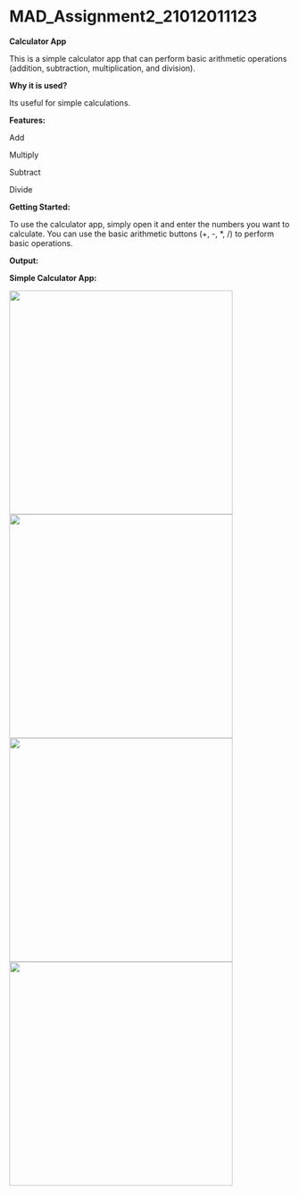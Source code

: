 # MAD_Assignment2_21012011123

**Calculator App**

This is a simple calculator app that can perform basic arithmetic operations (addition, subtraction, multiplication, and division).

**Why it is used?**

Its useful for simple calculations.

**Features:**

Add

Multiply

Subtract

Divide

**Getting Started:**

To use the calculator app, simply open it and enter the numbers you want to calculate. You can use the basic arithmetic buttons (+, -, *, /) to perform basic operations.

**Output:**

**Simple Calculator App:**

<img src=https://github.com/rutviprajapati16/MAD_Assignment2_21012011123/assets/97946004/b7817fa9-737d-4e5e-95b6-8771e984b009 height="400" width="400">


<img src=https://github.com/rutviprajapati16/MAD_Assignment2_21012011123/assets/97946004/a0fc11fe-d2a6-4e78-9d06-4360ae1cb1af height="400" width="400">


<img src=https://github.com/rutviprajapati16/MAD_Assignment2_21012011123/assets/97946004/d7074e4b-938a-4b4f-ba82-fb3af688fcb1 height="400" width="400">


<img src=https://github.com/rutviprajapati16/MAD_Assignment2_21012011123/assets/97946004/a2f703ec-c56c-4cce-b521-7a7960591b24 height="400" width="400">










